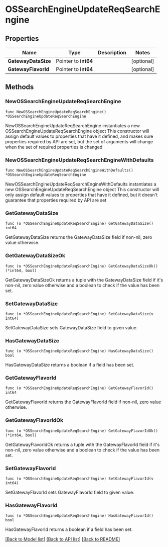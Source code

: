 # OSSearchEngineUpdateReqSearchEngine

## Properties

Name | Type | Description | Notes
------------ | ------------- | ------------- | -------------
**GatewayDataSize** | Pointer to **int64** |  | [optional] 
**GatewayFlavorId** | Pointer to **int64** |  | [optional] 

## Methods

### NewOSSearchEngineUpdateReqSearchEngine

`func NewOSSearchEngineUpdateReqSearchEngine() *OSSearchEngineUpdateReqSearchEngine`

NewOSSearchEngineUpdateReqSearchEngine instantiates a new OSSearchEngineUpdateReqSearchEngine object
This constructor will assign default values to properties that have it defined,
and makes sure properties required by API are set, but the set of arguments
will change when the set of required properties is changed

### NewOSSearchEngineUpdateReqSearchEngineWithDefaults

`func NewOSSearchEngineUpdateReqSearchEngineWithDefaults() *OSSearchEngineUpdateReqSearchEngine`

NewOSSearchEngineUpdateReqSearchEngineWithDefaults instantiates a new OSSearchEngineUpdateReqSearchEngine object
This constructor will only assign default values to properties that have it defined,
but it doesn't guarantee that properties required by API are set

### GetGatewayDataSize

`func (o *OSSearchEngineUpdateReqSearchEngine) GetGatewayDataSize() int64`

GetGatewayDataSize returns the GatewayDataSize field if non-nil, zero value otherwise.

### GetGatewayDataSizeOk

`func (o *OSSearchEngineUpdateReqSearchEngine) GetGatewayDataSizeOk() (*int64, bool)`

GetGatewayDataSizeOk returns a tuple with the GatewayDataSize field if it's non-nil, zero value otherwise
and a boolean to check if the value has been set.

### SetGatewayDataSize

`func (o *OSSearchEngineUpdateReqSearchEngine) SetGatewayDataSize(v int64)`

SetGatewayDataSize sets GatewayDataSize field to given value.

### HasGatewayDataSize

`func (o *OSSearchEngineUpdateReqSearchEngine) HasGatewayDataSize() bool`

HasGatewayDataSize returns a boolean if a field has been set.

### GetGatewayFlavorId

`func (o *OSSearchEngineUpdateReqSearchEngine) GetGatewayFlavorId() int64`

GetGatewayFlavorId returns the GatewayFlavorId field if non-nil, zero value otherwise.

### GetGatewayFlavorIdOk

`func (o *OSSearchEngineUpdateReqSearchEngine) GetGatewayFlavorIdOk() (*int64, bool)`

GetGatewayFlavorIdOk returns a tuple with the GatewayFlavorId field if it's non-nil, zero value otherwise
and a boolean to check if the value has been set.

### SetGatewayFlavorId

`func (o *OSSearchEngineUpdateReqSearchEngine) SetGatewayFlavorId(v int64)`

SetGatewayFlavorId sets GatewayFlavorId field to given value.

### HasGatewayFlavorId

`func (o *OSSearchEngineUpdateReqSearchEngine) HasGatewayFlavorId() bool`

HasGatewayFlavorId returns a boolean if a field has been set.


[[Back to Model list]](../README.md#documentation-for-models) [[Back to API list]](../README.md#documentation-for-api-endpoints) [[Back to README]](../README.md)


